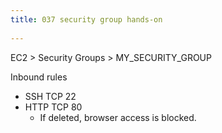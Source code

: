 ```yaml
---
title: 037 security group hands-on
 
---
```


EC2 > Security Groups > MY_SECURITY_GROUP

Inbound rules
- SSH TCP 22
- HTTP TCP 80
  - If deleted, browser access is blocked.


